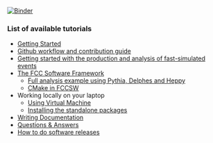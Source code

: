 [![Binder](https://mybinder.org/badge_logo.svg)](https://mybinder.org/v2/gh/vvolkl/fcc-tutorials/mybinder?urlpath=https%3A%2F%2Fgithub.com%2FHEP-FCC%2Ffcc-tutorials%2Fraw%2Fmaster%2Fnotebooks%2FFCCFullAnalysis.ipynb)

### List of available tutorials

- [Getting Started](./FccSoftwareGettingStarted.md)
- [Github workflow and contribution guide](./FccSoftwareGit.md)
- [Getting started with the production and analysis of fast-simulated events](./FccSoftwareGettingStartedFastSim.md)
- [The FCC Software Framework](./FccSoftwareFramework.md)
    - [Full analysis example using Pythia, Delphes and Heppy](./FccFullAnalysis.md)
    - [CMake in FCCSW](./FccCMakeGuide.md)
- Working locally on your laptop
    - [Using Virtual Machine](./FccVirtualMachine.md)
    - [Installing the standalone packages](./installing-fcc.md)
- [Writing Documentation](./FccDocPage.md)
- [Questions & Answers](./FccSoftwareQA.md)
- [How to do software releases](./releases.md)
